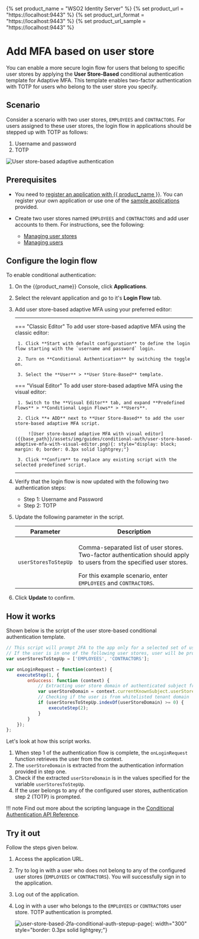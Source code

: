 {% set product_name = "WSO2 Identity Server" %}
{% set product_url = "https://localhost:9443" %}
{% set product_url_format = "https://localhost:9443" %}
{% set product_url_sample = "https://localhost:9443" %}

# Add MFA based on user store

You can enable a more secure login flow for users that belong to specific user stores by applying the **User Store-Based** conditional authentication template for Adaptive MFA. This template enables two-factor authentication with TOTP for users who belong to the user store you specify.

## Scenario

Consider a scenario with two user stores, `EMPLOYEES` and `CONTRACTORS`. For users assigned to these user stores, the login flow in applications should be stepped up with TOTP as follows:

1. Username and password
2. TOTP

![User store-based adaptive authentication]({{base_path}}/assets/img/guides/conditional-auth/user-store-based-adaptive-auth.png)

## Prerequisites

- You need to [register an application with {{ product_name }}]({{base_path}}/guides/applications/). You can register your own application or use one of the [sample applications]({{base_path}}/get-started/try-samples/) provided.

- Create two user stores named `EMPLOYEES` and `CONTRACTORS` and add user accounts to them. For instructions, see the following:

    - [Managing user stores]({{base_path}}/guides/users/user-stores/)
    - [Managing users]({{base_path}}/guides/users/manage-users/)

## Configure the login flow

To enable conditional authentication:

1. On the {{product_name}} Console, click **Applications**.

2. Select the relevant application and go to it's **Login Flow** tab.

3. Add user store-based adaptive MFA using your preferred editor:

    ---
    === "Classic Editor"
        To add user store-based adaptive MFA using the classic editor:

        1. Click **Start with default configuration** to define the login flow starting with the `username and password` login.

        2. Turn on **Conditional Authentication** by switching the toggle on.

        3. Select the **User** > **User Store-Based** template.

    === "Visual Editor"
        To add user store-based adaptive MFA using the visual editor:

        1. Switch to the **Visual Editor** tab, and expand **Predefined Flows** > **Conditional Login Flows** > **Users**.

        2. Click **+ ADD** next to **User Store-Based** to add the user store-based adaptive MFA script.

            ![User store-based adaptive MFA with visual editor]({{base_path}}/assets/img/guides/conditional-auth/user-store-based-adaptive-mfa-with-visual-editor.png){: style="display: block; margin: 0; border: 0.3px solid lightgrey;"}

        3. Click **Confirm** to replace any existing script with the selected predefined script.

    ---

4. Verify that the login flow is now updated with the following two authentication steps:

    - Step 1: Username and Password
    - Step 2: TOTP

5. Update the following parameter in the script.

      <table>
         <thead>
            <tr>
               <th>Parameter</th>
               <th>Description</th>
            </tr>
         </thead>
         <tbody>
            <tr>
               <td><code>userStoresToStepUp</code></td>
               <td><p> Comma-separated list of user stores. Two-factor authentication should apply to users from the specified user stores.</p> For this example scenario, enter <code>EMPLOYEES</code> and <code>CONTRACTORS</code>.</td>
            </tr>
         </tbody>
      </table>

6. Click **Update** to confirm.

## How it works

Shown below is the script of the user store-based conditional authentication template.

```js
// This script will prompt 2FA to the app only for a selected set of user stores.
// If the user is in one of the following user stores, user will be prompted 2FA
var userStoresToStepUp = ['EMPLOYEES', 'CONTRACTORS'];

var onLoginRequest = function(context) {
    executeStep(1, {
        onSuccess: function (context) {
            // Extracting user store domain of authenticated subject from the first step
            var userStoreDomain = context.currentKnownSubject.userStoreDomain;
            // Checking if the user is from whitelisted tenant domain
            if (userStoresToStepUp.indexOf(userStoreDomain) >= 0) {
                executeStep(2);
            }
        }
    });
};
```

Let's look at how this script works.

1. When step 1 of the authentication flow is complete, the `onLoginRequest` function retrieves the user from the context.
2. The `userStoreDomain` is extracted from the authentication information provided in step one.
3. Check if the extracted `userStoreDomain` is in the values specified for the variable `userStoresToStepUp`.
4. If the user belongs to any of the configured user stores, authentication step 2 (TOTP) is prompted.

!!! note
      Find out more about the scripting language in the [Conditional Authentication API Reference]({{base_path}}/references/conditional-auth/api-reference/).

## Try it out

Follow the steps given below.

1. Access the application URL.
2. Try to log in with a user who does not belong to any of the configured user stores (`EMPLOYEES` or `CONTRACTORS`). You will successfully sign in to the application.
3. Log out of the application.
4. Log in with a user who belongs to the `EMPLOYEES` or `CONTRACTORS` user store. TOTP authentication is prompted.

    ![user-store-based-2fa-conditional-auth-stepup-page]({{base_path}}/assets/img/guides/conditional-auth/totp-step-up.png){: width="300" style="border: 0.3px solid lightgrey;"}